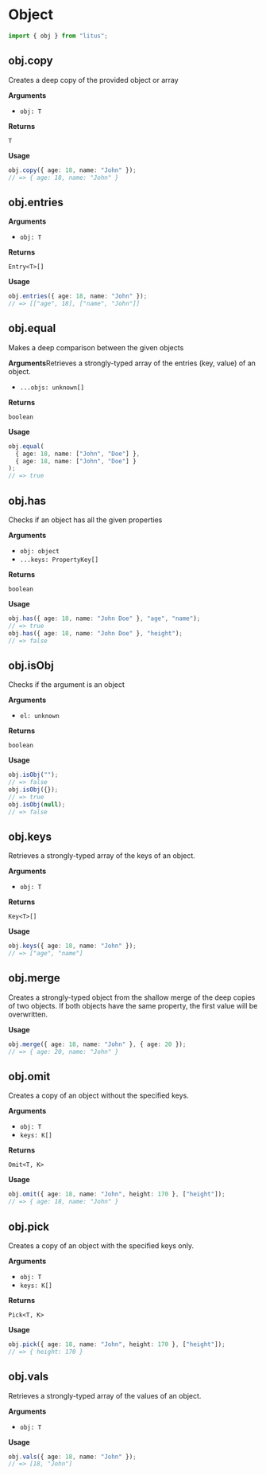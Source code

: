 # Object

```ts
import { obj } from "litus";
```

## obj.copy

Creates a deep copy of the provided object or array

**Arguments**

- `obj: T`

**Returns**

`T`

**Usage**

```ts
obj.copy({ age: 18, name: "John" });
// => { age: 18, name: "John" }
```

## obj.entries

**Arguments**

- `obj: T`

**Returns**

`Entry<T>[]`

**Usage**

```ts
obj.entries({ age: 18, name: "John" });
// => [["age", 18], ["name", "John"]]
```

## obj.equal

Makes a deep comparison between the given objects

**Arguments**Retrieves a strongly-typed array of the entries (key, value) of an object.

- `...objs: unknown[]`

**Returns**

`boolean`

**Usage**

```ts
obj.equal(
  { age: 18, name: ["John", "Doe"] },
  { age: 18, name: ["John", "Doe"] }
);
// => true
```

## obj.has

Checks if an object has all the given properties

**Arguments**

- `obj: object`
- `...keys: PropertyKey[]`

**Returns**

`boolean`

**Usage**

```ts
obj.has({ age: 18, name: "John Doe" }, "age", "name");
// => true
obj.has({ age: 18, name: "John Doe" }, "height");
// => false
```

## obj.isObj

Checks if the argument is an object

**Arguments**

- `el: unknown`

**Returns**

`boolean`

**Usage**

```ts
obj.isObj("");
// => false
obj.isObj({});
// => true
obj.isObj(null);
// => false
```

## obj.keys

Retrieves a strongly-typed array of the keys of an object.

**Arguments**

- `obj: T`

**Returns**

`Key<T>[]`

**Usage**

```ts
obj.keys({ age: 18, name: "John" });
// => ["age", "name"]
```

## obj.merge

Creates a strongly-typed object from the shallow merge of the deep copies of
two objects.
If both objects have the same property, the first value will be overwritten.

**Usage**

```ts
obj.merge({ age: 18, name: "John" }, { age: 20 });
// => { age: 20, name: "John" }
```

## obj.omit

Creates a copy of an object without the specified keys.

**Arguments**

- `obj: T`
- `keys: K[]`

**Returns**

`Omit<T, K>`

**Usage**

```ts
obj.omit({ age: 18, name: "John", height: 170 }, ["height"]);
// => { age: 18, name: "John" }
```

## obj.pick

Creates a copy of an object with the specified keys only.

**Arguments**

- `obj: T`
- `keys: K[]`

**Returns**

`Pick<T, K>`

**Usage**

```ts
obj.pick({ age: 18, name: "John", height: 170 }, ["height"]);
// => { height: 170 }
```

## obj.vals

Retrieves a strongly-typed array of the values of an object.

**Arguments**

- `obj: T`

**Usage**

```ts
obj.vals({ age: 18, name: "John" });
// => [18, "John"]
```
